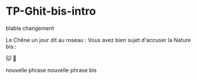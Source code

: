 # TP-Ghit-bis-intro
blabla
changement

Le Chêne un jour dit au roseau :
Vous avez bien sujet d'accuser la Nature
bis::

:cat:
:koala:

nouvelle phrase
nouvelle phrase bis
